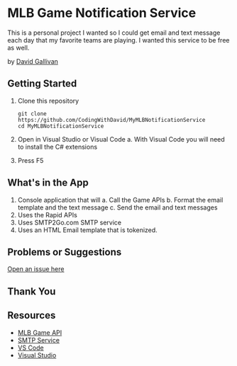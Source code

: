 # MLB Game Notification Service

This is a personal project I wanted so I could get email and text message each day that my favorite teams are playing.  I wanted this service to be free as well.

by [David Gallivan](http://twitter.com/CodingwithDavid)



## Getting Started

1. Clone this repository

   ```Command Line
   git clone https://github.com/CodingWithDavid/MyMLBNotificationService
   cd MyMLBNotificationService
   ```

1.	Open in Visual Studio or Visual Code
a.	With Visual Code you will need to install the C# extensions
2.	Press F5

## What's in the App

1. Console application that will
    a. Call the Game APIs
    b. Format the email template and the text message
    c. Send the email and text messages
2. Uses the Rapid APIs
3. Uses SMTP2Go.com SMTP service
4. Uses an HTML Email template that is tokenized.



## Problems or Suggestions

[Open an issue here]( https://github.com/CodingWithDavid/inspirational2/issues)

## Thank You


## Resources

- [MLB Game API](https://rapidapi.com/tank01/api/tank01-mlb-live-in-game-real-time-statistics )
- [SMTP Service](https://www.smtp2go.com)
- [VS Code](https://code.visualstudio.com)
- [Visual Studio]( https://visualstudio.microsoft.com/)




